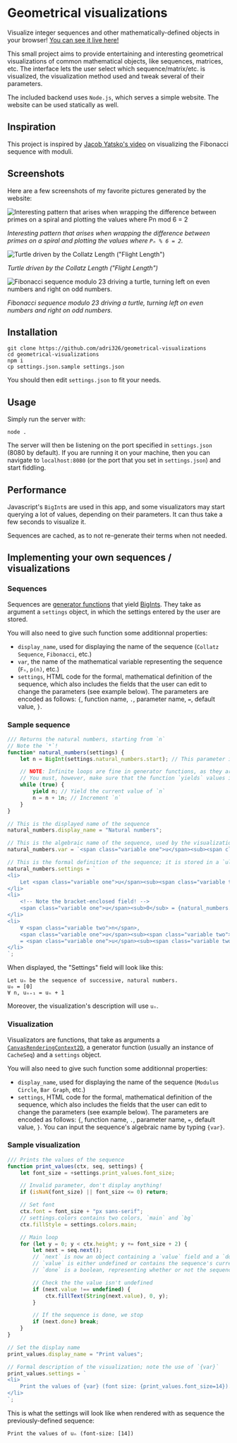 # Geometrical visualizations

Visualize integer sequences and other mathematically-defined objects in your browser!
[You can see it live here!](https://shadamethyst.xyz/geometrical-visualizations/)

This small project aims to provide entertaining and interesting geometrical visualizations of common mathematical objects, like sequences, matrices, etc.
The interface lets the user select which sequence/matrix/etc. is visualized, the visualization method used and tweak several of their parameters.

The included backend uses `Node.js`, which serves a simple website.
The website can be used statically as well.

## Inspiration

This project is inspired by [Jacob Yatsko's video](https://www.youtube.com/watch?v=o1eLKODSCqw) on visualizing the Fibonacci sequence with moduli.

## Screenshots

Here are a few screenshots of my favorite pictures generated by the website:

![Interesting pattern that arises when wrapping the difference between primes on a spiral and plotting the values where Pn mod 6 = 2](./pictures/screenshot-dprimes-mod6-eq-2.png)

*Interesting pattern that arises when wrapping the difference between primes on a spiral and plotting the values where `Pₙ % 6 = 2`.*

![Turtle driven by the Collatz Length ("Flight Length")](./pictures/collatz-turtle-1350x700.png)

*Turtle driven by the Collatz Length ("Flight Length")*

![Fibonacci sequence modulo 23 driving a turtle, turning left on even numbers and right on odd numbers.](./pictures/fibonacci-turtle_mod2-256x256.png)

*Fibonacci sequence modulo 23 driving a turtle, turning left on even numbers and right on odd numbers.*

## Installation

```
git clone https://github.com/adri326/geometrical-visualizations
cd geometrical-visualizations
npm i
cp settings.json.sample settings.json
```

You should then edit `settings.json` to fit your needs.

## Usage

Simply run the server with:

```
node .
```

The server will then be listening on the port specified in `settings.json` (8080 by default).
If you are running it on your machine, then you can navigate to `localhost:8080` (or the port that you set in `settings.json`) and start fiddling.

## Performance

Javascript's `BigInt`s are used in this app, and some visualizators may start querying a lot of values, depending on their parameters.
It can thus take a few seconds to visualize it.

Sequences are cached, as to not re-generate their terms when not needed.

## Implementing your own sequences / visualizations

### Sequences

Sequences are [generator functions](https://developer.mozilla.org/en-US/docs/Web/JavaScript/Reference/Statements/function*) that yield [BigInts](https://developer.mozilla.org/en-us/docs/Web/JavaScript/Reference/Global_Objects/BigInt).
They take as argument a `settings` object, in which the settings entered by the user are stored.

You will also need to give such function some additionnal properties:
- `display_name`, used for displaying the name of the sequence (`Collatz Sequence`, `Fibonacci`, etc.)
- `var`, the name of the mathematical variable representing the sequence (`Fₙ`, `p(n)`, etc.)
- `settings`, HTML code for the formal, mathematical definition of the sequence, which also includes the fields that the user can edit to change the parameters (see example below).
  The parameters are encoded as follows: `{`, function name, `.`, parameter name, `=`, default value, `}`.

### Sample sequence

```js
/// Returns the natural numbers, starting from `n`
// Note the `*`!
function* natural_numbers(settings) {
    let n = BigInt(settings.natural_numbers.start); // This parameter is defined below in the `settings` field

    // NOTE: Infinite loops are fine in generator functions, as they are interrupted between each call to `next()`
    // You must, however, make sure that the function `yields` values in a timely fashion
    while (true) {
        yield n; // Yield the current value of `n`
        n = n + 1n; // Increment `n`
    }
}

// This is the displayed name of the sequence
natural_numbers.display_name = "Natural numbers";

// This is the algebraic name of the sequence, used by the visualization's description
natural_numbers.var = `<span class="variable one">u</span><sub><span class="variable two">n</span></sub>`;

// This is the formal definition of the sequence; it is stored in a `ul`, so you should enclose each line with `<li>` `</li>`
natural_numbers.settings = `
<li>
    Let <span class="variable one">u</span><sub><span class="variable two">n</span></sub> be the sequence of successive, natural numbers.
</li>
<li>
    <!-- Note the bracket-enclosed field! -->
    <span class="variable one">u</span><sub>0</sub> = {natural_numbers.start=0}
</li>
<li>
    ∀ <span class="variable two">n</span>,
    <span class="variable one">u</span><sub><span class="variable two">n</span> + 1</sub>
    = <span class="variable one">u</span><sub><span class="variable two">n</span></sub> + 1
</li>
`;
```

When displayed, the "Settings" field will look like this:

```
Let uₙ be the sequence of successive, natural numbers.
u₀ = [0]
∀ n, uₙ₊₁ = uₙ + 1
```

Moreover, the visualization's description will use `uₙ`.

### Visualization

Visualizators are functions, that take as arguments a [`CanvasRenderingContext2D`](https://developer.mozilla.org/en-US/docs/Web/API/CanvasRenderingContext2D), a generator function (usually an instance of `CacheSeq`) and a `settings` object.

You will also need to give such function some additionnal properties:
- `display_name`, used for displaying the name of the sequence (`Modulus Circle`, `Bar Graph`, etc.)
- `settings`, HTML code for the formal, mathematical definition of the sequence, which also includes the fields that the user can edit to change the parameters (see example below).
  The parameters are encoded as follows: `{`, function name, `.`, parameter name, `=`, default value, `}`.
  You can input the sequence's algebraic name by typing `{var}`.

### Sample visualization

```js
/// Prints the values of the sequence
function print_values(ctx, seq, settings) {
    let font_size = +settings.print_values.font_size;

    // Invalid parameter, don't display anything!
    if (isNaN(font_size) || font_size <= 0) return;

    // Set font
    ctx.font = font_size + "px sans-serif";
    // settings.colors contains two colors, `main` and `bg`
    ctx.fillStyle = settings.colors.main;

    // Main loop
    for (let y = 0; y < ctx.height; y += font_size + 2) {
        let next = seq.next();
        // `next` is now an object containing a `value` field and a `done` field
        // `value` is either undefined or contains the sequence's current value
        // `done` is a boolean, representing whether or not the sequence is finished

        // Check the the value isn't undefined
        if (next.value !== undefined) {
            ctx.fillText(String(next.value), 0, y);
        }

        // If the sequence is done, we stop
        if (next.done) break;
    }
}

// Set the display name
print_values.display_name = "Print values";

// Formal description of the visualization; note the use of `{var}`
print_values.settings = `
<li>
    Print the values of {var} (font size: {print_values.font_size=14}).
</li>
`;
```

This is what the settings will look like when rendered with as sequence the previously-defined sequence:

```
Print the values of uₙ (font-size: [14])
```

